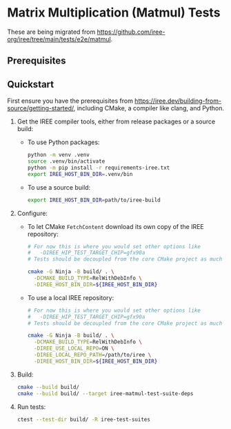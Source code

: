 # Matrix Multiplication (Matmul) Tests

These are being migrated from
https://github.com/iree-org/iree/tree/main/tests/e2e/matmul.

## Prerequisites

## Quickstart

First ensure you have the prerequisites from
https://iree.dev/building-from-source/getting-started/, including CMake, a
compiler like clang, and Python.

1. Get the IREE compiler tools, either from release packages or a source build:

    * To use Python packages:

        ```bash
        python -m venv .venv
        source .venv/bin/activate
        python -m pip install -r requirements-iree.txt
        export IREE_HOST_BIN_DIR=.venv/bin
        ```

    * To use a source build:

        ```bash
        export IREE_HOST_BIN_DIR=path/to/iree-build
        ```

2. Configure:

    * To let CMake `FetchContent` download its own copy of the IREE repository:

        ```bash
        # For now this is where you would set other options like
        #   -DIREE_HIP_TEST_TARGET_CHIP=gfx90a
        # Tests should be decoupled from the core CMake project as much as possible.

        cmake -G Ninja -B build/ . \
          -DCMAKE_BUILD_TYPE=RelWithDebInfo \
          -DIREE_HOST_BIN_DIR=${IREE_HOST_BIN_DIR}
        ```

    * To use a local IREE repository:

        ```bash
        # For now this is where you would set other options like
        #   -DIREE_HIP_TEST_TARGET_CHIP=gfx90a
        # Tests should be decoupled from the core CMake project as much as possible.

        cmake -G Ninja -B build/ . \
          -DCMAKE_BUILD_TYPE=RelWithDebInfo \
          -DIREE_USE_LOCAL_REPO=ON \
          -DIREE_LOCAL_REPO_PATH=/path/to/iree \
          -DIREE_HOST_BIN_DIR=${IREE_HOST_BIN_DIR}
        ```

3. Build:

    ```bash
    cmake --build build/
    cmake --build build/ --target iree-matmul-test-suite-deps
    ```

4. Run tests:

    ```bash
    ctest --test-dir build/ -R iree-test-suites
    ```
